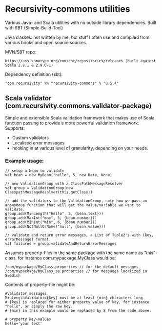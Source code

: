 
# Recursivity-commons utilities
Various Java- and Scala utilities with no outside library dependencies.
Built with SBT (Simple-Build-Tool)

Java classes: not written by me, but stuff I often use and compiled from various books and open source sources.

MVN/SBT repo: 
	
	https://oss.sonatype.org/content/repositories/releases (built against Scala 2.8.1 & 2.9.0-1)

Dependency definition (sbt): 
	
	"com.recursivity" %% "recursivity-commons" % "0.5.4"

## Scala validator (com.recursivity.commons.validator-package)
Simple and extensible Scala validation framework that makes use of Scala function passing to provide a more powerful validation framework.
Supports:

* Custom validators
* Localised error messages
* hooking in at various level of granularity, depending on your needs.

### Example usage:

 	// setup a bean to validate
 	val bean = new MyBean("hello", 5, new Date, None)

	// new ValidationGroup with a ClassPathMessageResolver
	val group = ValidationGroup(new ClasspathMessageResolver(this.getClass))

	// add the validators to the ValidationGroup, note how we pass an anonymous function that will get the value/variable we want to validate.
	group.add(MinLength("hello", 8, {bean.text}))
	group.add(MaxInt("max", 3, {bean.number}))
	group.add(MinInt("min", 6, {bean.number}))
	group.add(NotNullOrNone("null", {bean.value}))

	// validate and return error messages, a List of Tuple2's with (key, errorMessage) format.
	val failures = group.validateAndReturnErrorMessages

Assumes property-files in the same package with the same name as "this"-class, for instance com.mypackage.MyClass would be:

	/com/mypackage/MyClass.properties // for the default messages
	/com/mypackage/MyClass_se.properties // for messages localized in Swedish

Contents of property-file might be:

	#Validator messages
	MinLengthValidator={key} must be at least {min} characters long
	# {key} is replaced for either property value of key, for instance "hello", or simply the raw key.
	# {min} in this example would be replaced by 8 from the code above.

	# property key-values
	hello='your text'